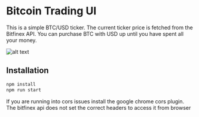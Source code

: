 # Bitcoin Trading UI

This is a simple BTC/USD ticker. The current ticker price is fetched from the Bitfinex API. You can purchase BTC with USD up until you have spent all your money.


![alt text](https://github.com/radtrav/BitcoinTraderUI/blob/master/screenshots/Screen%20Shot%202018-04-09%20at%2012.25.07%20AM.png)


## Installation

```sh
npm install
npm run start
```

If you are running into cors issues install the google chrome cors plugin. The bitfinex api does not set the correct headers to access it from browser